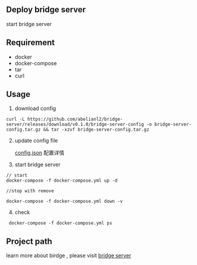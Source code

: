 ## Deploy bridge server
start bridge server

## Requirement
- docker
- docker-compose
- tar
- curl

## Usage

1. download config

```
curl -L https://github.com/abelianl2/bridge-server/releases/download/v0.1.0/bridge-server-config -o bridge-server-config.tar.gz && tar -xzvf bridge-server-config.tar.gz
```

2. update config file


   [config.json](https://github.com/abelianl2/bridge-server/blob/release-0.1.0/doc/config.md) 配置详情


3. start bridge server

  ```
  // start
  docker-compose -f docker-compose.yml up -d
  
  //stop with remove
  
  docker-compose -f docker-compose.yml down -v
  
  ```
4. check

 ```
  docker-compose -f docker-compose.yml ps
 ```

## Project path

learn more about birdge  , please visit
[bridge server](https://github.com/abelianl2/bridge-server)
 